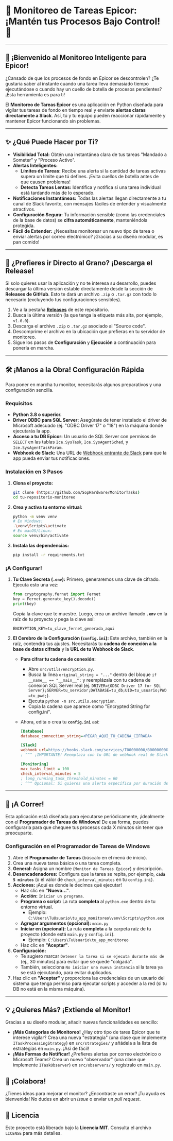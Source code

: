 # 🚀 Monitoreo de Tareas Epicor: ¡Mantén tus Procesos Bajo Control\! 🚀

-----

## 👋 ¡Bienvenido al Monitoreo Inteligente para Epicor\!

¿Cansado de que los procesos de fondo en Epicor se descontrolen? ¿Te gustaría saber al instante cuando una tarea lleva demasiado tiempo ejecutándose o cuando hay un cuello de botella de procesos pendientes? ¡Esta herramienta es para ti\!

El **Monitoreo de Tareas Epicor** es una aplicación en Python diseñada para vigilar tus tareas de fondo en tiempo real y enviarte **alertas claras directamente a Slack**. Así, tú y tu equipo pueden reaccionar rápidamente y mantener Epicor funcionando sin problemas.

-----

## ✨ ¿Qué Puede Hacer por Ti?

  * **Visibilidad Total:** Obtén una instantánea clara de tus tareas "Mandado a Someter" y "Proceso Activo".
  * **Alertas Inteligentes:**
      * **Límites de Tareas:** Recibe una alerta si la cantidad de tareas activas supera un límite que tú defines. ¡Evita cuellos de botella antes de que causen problemas\!
      * **Detecta Tareas Lentas:** Identifica y notifica si una tarea individual está tardando más de lo esperado.
  * **Notificaciones Instantáneas:** Todas las alertas llegan directamente a tu canal de Slack favorito, con mensajes fáciles de entender y visualmente atractivos.
  * **Configuración Segura:** Tu información sensible (como las credenciales de la base de datos) se **cifra automáticamente**, manteniéndola protegida.
  * **Fácil de Extender:** ¿Necesitas monitorear un nuevo tipo de tarea o enviar alertas por correo electrónico? ¡Gracias a su diseño modular, es pan comido\!

-----

## 🚀 ¿Prefieres ir Directo al Grano? ¡Descarga el Release\!

Si solo quieres usar la aplicación y no te interesa su desarrollo, puedes descargar la última versión estable directamente desde la sección de **Releases de GitHub**. Esto te dará un archivo `.zip` o `.tar.gz` con todo lo necesario (excluyendo tus configuraciones sensibles).

1.  Ve a la pestaña **[Releases](https://github.com/SopHardware/MonitorTasks/releases/tag/v1.0.0)** de este repositorio.
2.  Busca la última versión (la que tenga la etiqueta más alta, por ejemplo, `v1.0.0`).
3.  Descarga el archivo `.zip` o `.tar.gz` asociado al "Source code".
4.  Descomprime el archivo en la ubicación que prefieras en tu servidor de monitoreo.
5.  Sigue los pasos de **Configuración** y **Ejecución** a continuación para ponerla en marcha.
-----

## 🛠️ ¡Manos a la Obra\! Configuración Rápida

Para poner en marcha tu monitor, necesitarás algunos preparativos y una configuración sencilla.

### Requisitos

  * **Python 3.8 o superior.**
  * **Driver ODBC para SQL Server:** Asegúrate de tener instalado el driver de Microsoft adecuado (ej. "ODBC Driver 17" o "18") en la máquina donde ejecutarás la app.
  * **Acceso a tu DB Epicor:** Un usuario de SQL Server con permisos de `SELECT` en las tablas `Ice.SysTask`, `Ice.SysAgentSched`, y `Ice.SysAgentTaskParam`.
  * **Webhook de Slack:** Una URL de [Webhook entrante de Slack](https://api.slack.com/messaging/webhooks) para que la app pueda enviar tus notificaciones.

### Instalación en 3 Pasos

1.  **Clona el proyecto:**

    ```bash
    git clone (https://github.com/SopHardware/MonitorTasks)
    cd tu-repositorio-monitoreo
    ```

2.  **Crea y activa tu entorno virtual:**

    ```bash
    python -m venv venv
    # En Windows:
    .\venv\Scripts\activate
    # En macOS/Linux:
    source venv/bin/activate
    ```

3.  **Instala las dependencias:**

    ```bash
    pip install -r requirements.txt
    ```

### ¡A Configurar\!

1.  **Tu Clave Secreta (`.env`):**
    Primero, generaremos una clave de cifrado. Ejecuta esto una vez:

    ```python
    from cryptography.fernet import Fernet
    key = Fernet.generate_key().decode()
    print(key)
    ```

    Copia la clave que te muestre. Luego, crea un archivo llamado **`.env`** en la raíz de tu proyecto y pega la clave así:

    ```
    ENCRYPTION_KEY=tu_clave_fernet_generada_aqui
    ```

2.  **El Cerebro de la Configuración (`config.ini`):**
    Este archivo, también en la raíz, contendrá tus ajustes. Necesitarás tu **cadena de conexión a la base de datos cifrada** y la **URL de tu Webhook de Slack**.

      * **Para cifrar tu cadena de conexión:**

          * Abre `src/utils/encryption.py`.
          * Busca la línea `original_string = "..."` dentro del bloque `if __name__ == "__main__":` y reemplázala con tu cadena de conexión SQL Server real (ej. `DRIVER={ODBC Driver 17 for SQL Server};SERVER=tu_servidor;DATABASE=tu_db;UID=tu_usuario;PWD=tu_pwd;`).
          * Ejecuta `python -m src.utils.encryption`.
          * Copia la cadena que aparece como "Encrypted String for config.ini".

      * Ahora, edita o crea tu **`config.ini`** así:

        ```ini
        [Database]
        database_connection_string=<PEGAR_AQUI_TU_CADENA_CIFRADA>

        [Slack]
        webhook_url=https://hooks.slack.com/services/T00000000/B00000000/XXXXXXXXXXXXXXXXXXXXXXXX
        ; ^^^ ¡IMPORTANTE! Reemplaza con tu URL de webhook real de Slack ^^^

        [Monitoring]
        max_tasks_limit = 100
        check_interval_minutes = 5
        ; long_running_task_threshold_minutes = 60
        ; ^^^ Opcional: Si quieres una alerta específica por duración de tarea (descomentar si se usa en monitor.py) ^^^
        ```

-----

## 🏃 ¡A Correr\!

Esta aplicación está diseñada para ejecutarse periódicamente, ¡idealmente con el **Programador de Tareas de Windows**\! De esa forma, puedes configurarla para que chequee tus procesos cada X minutos sin tener que preocuparte.

### Configuración en el Programador de Tareas de Windows

1.  Abre el **Programador de Tareas** (búscalo en el menú de inicio).
2.  Crea una nueva tarea básica o una tarea completa.
3.  **General:** Asigna un nombre (`Monitor de Tareas Epicor`) y descripción.
4.  **Desencadenadores:** Configura que la tarea se repita, por ejemplo, **`cada 5 minutos`** (o el valor de `check_interval_minutes` en tu `config.ini`).
5.  **Acciones:** ¡Aquí es donde le decimos qué ejecutar\!
      * Haz clic en **"Nuevo..."**.
      * **Acción:** `Iniciar un programa`.
      * **Programa o script:** La ruta **completa** al `python.exe` dentro de tu entorno virtual.
          * Ejemplo: `C:\Users\TuUsuario\tu_app_monitoreo\venv\Scripts\python.exe`
      * **Agregar argumentos (opcional):** `main.py`
      * **Iniciar en (opcional):** La ruta **completa** a la carpeta raíz de tu proyecto (donde está `main.py` y `config.ini`).
          * Ejemplo: `C:\Users\TuUsuario\tu_app_monitoreo`
      * Haz clic en **"Aceptar"**.
6.  **Configuración:**
      * Te sugiero marcar `Detener la tarea si se ejecuta durante más de` (ej., 30 minutos) para evitar que se quede "colgada".
      * También, selecciona `No iniciar una nueva instancia` si la tarea ya se está ejecutando, para evitar duplicados.
7.  Haz clic en **"Aceptar"** y proporciona las credenciales de un usuario del sistema que tenga permiso para ejecutar scripts y acceder a la red (si tu DB no está en la misma máquina).

-----

## 💡 ¿Quieres Más? ¡Extiende el Monitor\!

Gracias a su diseño modular, añadir nuevas funcionalidades es sencillo:

  * **¡Más Categorías de Monitoreo\!** ¿Hay otro tipo de tarea Epicor que te interese vigilar? Crea una nueva "estrategia" (una clase que implemente `ITaskProcessingStrategy`) en `src/strategies/` y añádela a la lista de estrategias en `main.py`. ¡Así de fácil\!
  * **¡Más Formas de Notificar\!** ¿Prefieres alertas por correo electrónico o Microsoft Teams? Crea un nuevo "observador" (una clase que implemente `ITaskObserver`) en `src/observers/` y regístralo en `main.py`.

## 🤝 ¡Colabora\!

¿Tienes ideas para mejorar el monitor? ¿Encontraste un error? ¡Tu ayuda es bienvenida\!
No dudes en abrir un *issue* o enviar un *pull request*.

## 📄 Licencia

Este proyecto está liberado bajo la **Licencia MIT**. Consulta el archivo `LICENSE` para más detalles.

